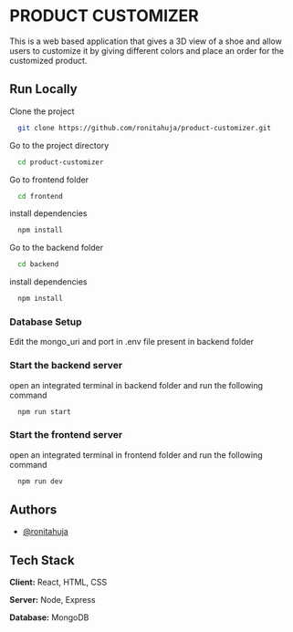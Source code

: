 
# PRODUCT CUSTOMIZER

This is a web based application that gives a 3D view of a shoe and allow users to customize it by giving different colors and place an order for the customized product.



## Run Locally

Clone the project

```bash
  git clone https://github.com/ronitahuja/product-customizer.git
```

Go to the project directory

```bash
  cd product-customizer
```

Go to frontend folder

```bash
  cd frontend
```

install dependencies

```bash
  npm install
```
Go to the backend folder

```bash
  cd backend
```
install dependencies

```bash
  npm install
```
### Database Setup
Edit the mongo_uri and port in .env file present in backend folder

### Start the backend server
open an integrated terminal in backend folder and run the following command
```bash
  npm run start
```

### Start the frontend server
open an integrated terminal in frontend folder and run the following command
```bash
  npm run dev
```



## Authors

- [@ronitahuja](https://www.github.com/ronitahuja)


## Tech Stack

**Client:** React, HTML, CSS

**Server:** Node, Express

**Database:** MongoDB

